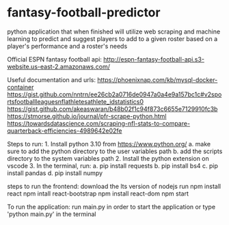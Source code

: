 # fantasy-football-predictor
python application that when finished will utilize web scraping and machine learning to predict and suggest players to add to a given roster based on a player's performance and a roster's needs

Official ESPN fantasy football api:
    http://espn-fantasy-football-api.s3-website.us-east-2.amazonaws.com/

Useful documentation and urls:
    https://phoenixnap.com/kb/mysql-docker-container
    https://gist.github.com/nntrn/ee26cb2a0716de0947a0a4e9a157bc1c#v2sportsfootballleaguesnflathletesathlete_idstatistics0
    https://gist.github.com/akeaswaran/b48b02f1c94f873c6655e7129910fc3b
    https://stmorse.github.io/journal/pfr-scrape-python.html
    https://towardsdatascience.com/scraping-nfl-stats-to-compare-quarterback-efficiencies-4989642e02fe
    

Steps to run:
    1. Install python 3.10 from https://www.python.org/
        a. make sure to add the python directory to the user variables path
        b. add the scripts directory to the system variables path
    2. Install the python extension on vscode
    3. In the terminal, run:
        a. pip install requests
        b. pip install bs4
        c. pip install pandas
        d. pip install numpy

steps to run the frontend:
    download the lts version of nodejs
    run npm install react
        npm intall react-bootstrap
        npm install react-dom
    npm start
    
To run the application:
    run main.py in order to start the application or type 'python main.py' in the terminal
